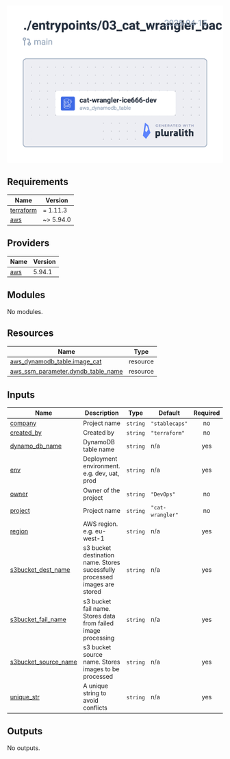 ![terraform_infra](./images/terraform_infra.png)


<!-- BEGIN_TF_DOCS -->
## Requirements

| Name | Version |
|------|---------|
| <a name="requirement_terraform"></a> [terraform](#requirement\_terraform) | = 1.11.3 |
| <a name="requirement_aws"></a> [aws](#requirement\_aws) | ~> 5.94.0 |

## Providers

| Name | Version |
|------|---------|
| <a name="provider_aws"></a> [aws](#provider\_aws) | 5.94.1 |

## Modules

No modules.

## Resources

| Name | Type |
|------|------|
| [aws_dynamodb_table.image_cat](https://registry.terraform.io/providers/hashicorp/aws/latest/docs/resources/dynamodb_table) | resource |
| [aws_ssm_parameter.dyndb_table_name](https://registry.terraform.io/providers/hashicorp/aws/latest/docs/resources/ssm_parameter) | resource |

## Inputs

| Name | Description | Type | Default | Required |
|------|-------------|------|---------|:--------:|
| <a name="input_company"></a> [company](#input\_company) | Project name | `string` | `"stablecaps"` | no |
| <a name="input_created_by"></a> [created\_by](#input\_created\_by) | Created by | `string` | `"terraform"` | no |
| <a name="input_dynamo_db_name"></a> [dynamo\_db\_name](#input\_dynamo\_db\_name) | DynamoDB table name | `string` | n/a | yes |
| <a name="input_env"></a> [env](#input\_env) | Deployment environment. e.g. dev, uat, prod | `string` | n/a | yes |
| <a name="input_owner"></a> [owner](#input\_owner) | Owner of the project | `string` | `"DevOps"` | no |
| <a name="input_project"></a> [project](#input\_project) | Project name | `string` | `"cat-wrangler"` | no |
| <a name="input_region"></a> [region](#input\_region) | AWS region. e.g. eu-west-1 | `string` | n/a | yes |
| <a name="input_s3bucket_dest_name"></a> [s3bucket\_dest\_name](#input\_s3bucket\_dest\_name) | s3 bucket destination name. Stores sucessfully processed images are stored | `string` | n/a | yes |
| <a name="input_s3bucket_fail_name"></a> [s3bucket\_fail\_name](#input\_s3bucket\_fail\_name) | s3 bucket fail name. Stores data from failed image processing | `string` | n/a | yes |
| <a name="input_s3bucket_source_name"></a> [s3bucket\_source\_name](#input\_s3bucket\_source\_name) | s3 bucket source name. Stores images to be processed | `string` | n/a | yes |
| <a name="input_unique_str"></a> [unique\_str](#input\_unique\_str) | A unique string to avoid conflicts | `string` | n/a | yes |

## Outputs

No outputs.
<!-- END_TF_DOCS -->
